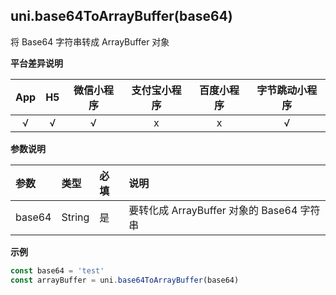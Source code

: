 ## uni.base64ToArrayBuffer(base64)

将 Base64 字符串转成 ArrayBuffer 对象

**平台差异说明**

|App|H5|微信小程序|支付宝小程序|百度小程序|字节跳动小程序|
|:-:|:-:|:-:|:-:|:-:|:-:|
|√|√|√|x|x|√|

**参数说明**

|参数|类型|必填|说明|
|:-|:-|:-|:-|
|base64|String|是|要转化成 ArrayBuffer 对象的 Base64 字符串|

**示例**

```javascript
const base64 = 'test'
const arrayBuffer = uni.base64ToArrayBuffer(base64)
```
